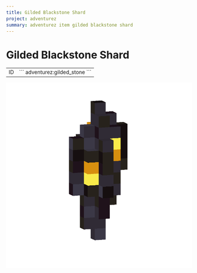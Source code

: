 ```yaml
---
title: Gilded Blackstone Shard
project: adventurez
summary: adventurez item gilded blackstone shard
---
```

# Gilded Blackstone Shard
<div class="combi">
<div class="divthing">
<table class="tablething">
    <tbody>
        <tr>
            <td class="first-column">ID</td>
            <td class="second-column">
            ```
            adventurez:gilded_stone
            ```
            </td>
        </tr>
    </tbody>
</table>
</div>
<div class="div-img-center">
<img src="../../../../assets/adventurez/items/gilded_blackstone_shard.png" loading="lazy" />
</div>
</div>